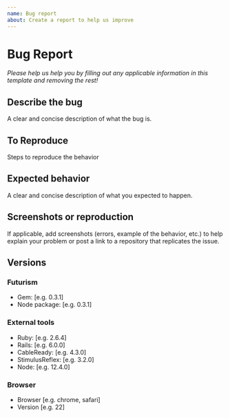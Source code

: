 ```yaml
---
name: Bug report
about: Create a report to help us improve
---
```


# Bug Report

_Please help us help you by filling out any applicable information in this template and removing the rest!_

## Describe the bug

A clear and concise description of what the bug is.

## To Reproduce

Steps to reproduce the behavior

## Expected behavior

A clear and concise description of what you expected to happen.

## Screenshots or reproduction

If applicable, add screenshots (errors, example of the behavior, etc.) to help explain your problem or post a link to a repository that replicates the issue.

## Versions

### Futurism

- Gem: [e.g. 0.3.1]
- Node package: [e.g. 0.3.1]

### External tools

- Ruby: [e.g. 2.6.4]
- Rails: [e.g. 6.0.0]
- CableReady: [e.g. 4.3.0]
- StimulusReflex: [e.g. 3.2.0]
- Node: [e.g. 12.4.0]

### Browser

- Browser [e.g. chrome, safari]
- Version [e.g. 22]
